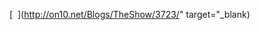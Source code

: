 [ <img src="http://on10.net/images/entries/previewsmall/10team.jpg" title="" border="0" /> ](http://on10.net/Blogs/TheShow/3723/" target="_blank)